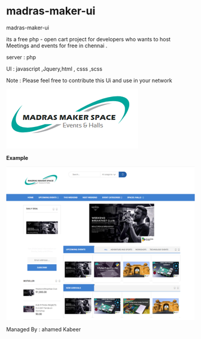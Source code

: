 # madras-maker-ui
madras-maker-ui

its a free php - open cart project for developers who wants to host Meetings and events for free  in chennai .

server : php 

UI : javascript ,Jquery,html , csss ,scss

Note : Please feel free to contribute this Ui and use in your network 

![Image of Yaktocat](https://github.com/kabeer786/madras-maker-ui/blob/master/upload/image/catalog/event/logo.PNG)

<b>Example</b>

![Image of Yaktocat](https://github.com/kabeer786/madras-maker-ui/blob/master/eventpublishing.PNG)








Managed By  : ahamed Kabeer 
